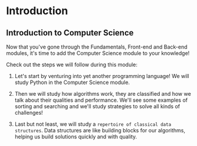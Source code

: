 # Introduction

## Introduction to Computer Science

Now that you've gone through the Fundamentals, Front-end and Back-end modules, it's time to add the Computer Science module to your knowledge!

Check out the steps we will follow during this module:

1. Let's start by venturing into yet another programming language! We will study Python in the Computer Science module.

2. Then we will study how algorithms work, they are classified and how we talk about their qualities and performance. We'll see some examples of sorting and searching and we'll study strategies to solve all kinds of challenges!

3. Last but not least, we will study a `repertoire of classical data structures`. Data structures are like building blocks for our algorithms, helping us build solutions quickly and with quality.
